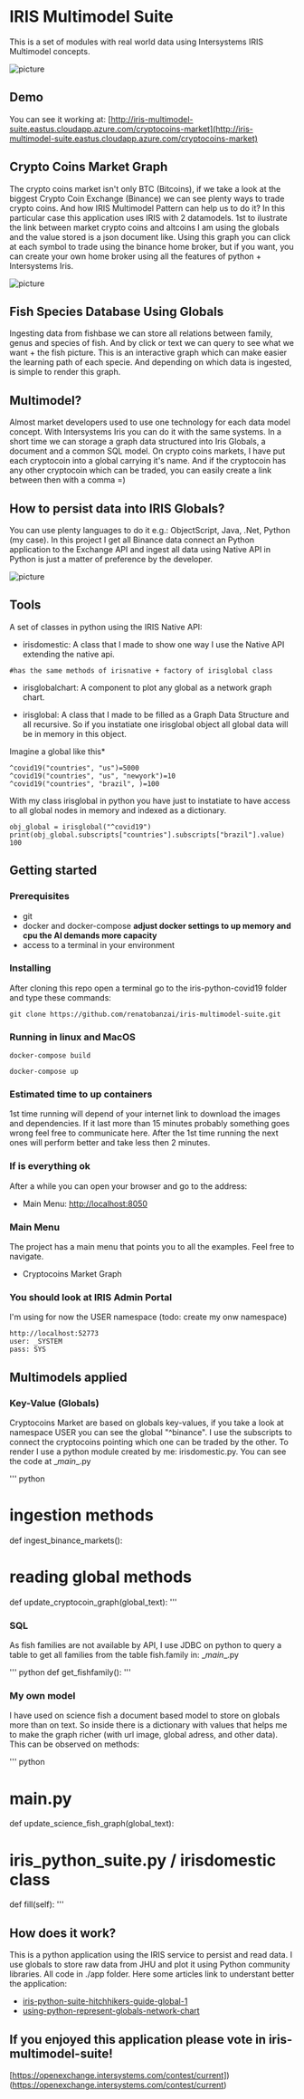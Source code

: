# IRIS Multimodel Suite
This is a set of modules with real world data using Intersystems IRIS Multimodel concepts.

![picture](https://raw.githubusercontent.com/renatobanzai/iris-multimodel-suite/master/img/mkt_coins_graph2.gif)

## Demo
You can see it working at:
[http://iris-multimodel-suite.eastus.cloudapp.azure.com/cryptocoins-market](http://iris-multimodel-suite.eastus.cloudapp.azure.com/cryptocoins-market)

## Crypto Coins Market Graph
The crypto coins market isn't only BTC (Bitcoins), if we take a look at the biggest Crypto Coin Exchange (Binance) we can
 see plenty ways to trade crypto coins. And how IRIS Multimodel Pattern can help us to do it? In this particular case this application
  uses IRIS with 2 datamodels. 1st to ilustrate the link between market crypto coins and altcoins I am using the globals and the value
  stored is a json document like. Using this graph you can click at each symbol to trade using the binance home broker, but
  if you want, you can create your own home broker using all the features of python + Intersystems Iris.

![picture](https://raw.githubusercontent.com/renatobanzai/iris-multimodel-suite/master/img/fish_science.gif)

## Fish Species Database Using Globals
Ingesting data from fishbase we can store all relations between family, genus and species of fish. And by click or text we
can query to see what we want + the fish picture. This is an interactive graph which can make easier the learning path of each specie.
And depending on which data is ingested, is simple to render this graph.

## Multimodel?
Almost market developers used to use one technology for each data model concept. With Intersystems Iris you can do it with
the same systems. In a short time we can storage a graph data structured into Iris Globals, a document and a common SQL model.
On crypto coins markets, I have put each cryptocoin into a global carrying it's name. And if the cryptocoin has any other
cryptocoin which can be traded, you can easily create a link between then with a comma =)

## How to persist data into IRIS Globals?
You can use plenty languages to do it e.g.: ObjectScript, Java, .Net, Python (my case). In this project I get all Binance data
connect an Python application to the Exchange API and ingest all data using Native API in Python is just a matter of preference
by the developer.

![picture](https://raw.githubusercontent.com/renatobanzai/iris-python-covid19/master/img/global_chart.gif)

## Tools

A set of classes in python using the IRIS Native API: 

- irisdomestic: A class that I made to show one way I use the Native API extending the native api.  

```
#has the same methods of irisnative + factory of irisglobal class
```

- irisglobalchart: A component to plot any global as a network graph chart.

- irisglobal: A class that I made to be filled as a Graph Data Structure and all recursive. So if you instatiate one irisglobal
object all global data will be in memory in this object.

Imagine a global like this*

```
^covid19("countries", "us")=5000
^covid19("countries", "us", "newyork")=10
^covid19("countries", "brazil", )=100
```

With my class irisglobal in python you have just to instatiate 
to have access to all global nodes in memory and indexed as a dictionary. 

```
obj_global = irisglobal("^covid19")
print(obj_global.subscripts["countries"].subscripts["brazil"].value)
100
```

## Getting started

### Prerequisites
* git
* docker and docker-compose **adjust docker settings to up memory and cpu the AI demands more capacity**
* access to a terminal in your environment

### Installing
After cloning this repo open a terminal go to the iris-python-covid19 folder and type these commands:

```
git clone https://github.com/renatobanzai/iris-multimodel-suite.git
```

### Running in linux and MacOS
```
docker-compose build

docker-compose up
```

### Estimated time to up containers
1st time running will depend of your internet link to download the images and dependencies. 
If it last more than 15 minutes probably something goes wrong feel free to communicate here.
After the 1st time running the next ones will perform better and take less then 2 minutes.


### If is everything ok
After a while you can open your browser and go to the address:

- Main Menu: [http://localhost:8050](http://localhost:8050)

### Main Menu
The project has a main menu that points you to all the examples. Feel free to navigate.  

- Cryptocoins Market Graph


### You should look at IRIS Admin Portal

I'm using for now the USER namespace (todo: create my onw namespace)

```
http://localhost:52773
user: _SYSTEM
pass: SYS
```

## Multimodels applied

### Key-Value (Globals)
Cryptocoins Market are based on globals key-values, if you take a look at namespace USER you can see the global "^binance".
I use the subscripts to connect the cryptocoins pointing which one can be traded by the other. To render I use a python module
created by me: irisdomestic.py. You can see the code at \__main__.py

''' python
# ingestion methods
def ingest_binance_markets():

# reading global methods
def update_cryptocoin_graph(global_text):
'''

### SQL
As fish families are not available by API, I use JDBC on python to query a table to get all families from the table fish.family
in: \__main__.py

''' python
def get_fishfamily():
'''

### My own model
I have used on science fish a document based model to store on globals more than on text. So inside there is a dictionary with
values that helps me to make the graph richer (with url image, global adress, and other data). This can be observed on methods:

''' python
# __main__.py
def update_science_fish_graph(global_text):

# iris_python_suite.py / irisdomestic class
def fill(self):
'''

## How does it work?
This is a python application using the IRIS service to persist and read data. I use globals to store raw data from JHU and plot it using Python community libraries. All code in ./app folder.
Here some articles link to understant better the application: 
- [iris-python-suite-hitchhikers-guide-global-1](https://community.intersystems.com/post/iris-python-suite-hitchhikers-guide-global-1)
- [using-python-represent-globals-network-chart](https://community.intersystems.com/post/using-python-represent-globals-network-chart)


## If you enjoyed this application please vote in iris-multimodel-suite!
[https://openexchange.intersystems.com/contest/current])(https://openexchange.intersystems.com/contest/current)